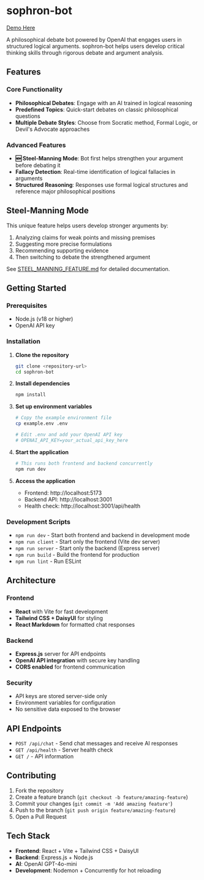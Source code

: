 # sophron-bot

[Demo Here](https://sophron-bot.netlify.app/)

A philosophical debate bot powered by OpenAI that engages users in structured logical arguments. sophron-bot helps users develop critical thinking skills through rigorous debate and argument analysis.

## Features

### Core Functionality
- **Philosophical Debates**: Engage with an AI trained in logical reasoning
- **Predefined Topics**: Quick-start debates on classic philosophical questions
- **Multiple Debate Styles**: Choose from Socratic method, Formal Logic, or Devil's Advocate approaches

### Advanced Features
- **🆕 Steel-Manning Mode**: Bot first helps strengthen your argument before debating it
- **Fallacy Detection**: Real-time identification of logical fallacies in arguments
- **Structured Reasoning**: Responses use formal logical structures and reference major philosophical positions

## Steel-Manning Mode

This unique feature helps users develop stronger arguments by:
1. Analyzing claims for weak points and missing premises
2. Suggesting more precise formulations
3. Recommending supporting evidence
4. Then switching to debate the strengthened argument

See [STEEL_MANNING_FEATURE.md](./STEEL_MANNING_FEATURE.md) for detailed documentation.

## Getting Started

### Prerequisites
- Node.js (v18 or higher)
- OpenAI API key

### Installation

1. **Clone the repository**
   ```bash
   git clone <repository-url>
   cd sophron-bot
   ```

2. **Install dependencies**
   ```bash
   npm install
   ```

3. **Set up environment variables**
   ```bash
   # Copy the example environment file
   cp example.env .env
   
   # Edit .env and add your OpenAI API key
   # OPENAI_API_KEY=your_actual_api_key_here
   ```

4. **Start the application**
   ```bash
   # This runs both frontend and backend concurrently
   npm run dev
   ```

5. **Access the application**
   - Frontend: http://localhost:5173
   - Backend API: http://localhost:3001
   - Health check: http://localhost:3001/api/health

### Development Scripts

- `npm run dev` - Start both frontend and backend in development mode
- `npm run client` - Start only the frontend (Vite dev server)
- `npm run server` - Start only the backend (Express server)
- `npm run build` - Build the frontend for production
- `npm run lint` - Run ESLint

## Architecture

### Frontend
- **React** with Vite for fast development
- **Tailwind CSS + DaisyUI** for styling
- **React Markdown** for formatted chat responses

### Backend
- **Express.js** server for API endpoints
- **OpenAI API integration** with secure key handling
- **CORS enabled** for frontend communication

### Security
- API keys are stored server-side only
- Environment variables for configuration
- No sensitive data exposed to the browser

## API Endpoints

- `POST /api/chat` - Send chat messages and receive AI responses
- `GET /api/health` - Server health check
- `GET /` - API information

## Contributing

1. Fork the repository
2. Create a feature branch (`git checkout -b feature/amazing-feature`)
3. Commit your changes (`git commit -m 'Add amazing feature'`)
4. Push to the branch (`git push origin feature/amazing-feature`)
5. Open a Pull Request

## Tech Stack

- **Frontend**: React + Vite + Tailwind CSS + DaisyUI
- **Backend**: Express.js + Node.js
- **AI**: OpenAI GPT-4o-mini
- **Development**: Nodemon + Concurrently for hot reloading
